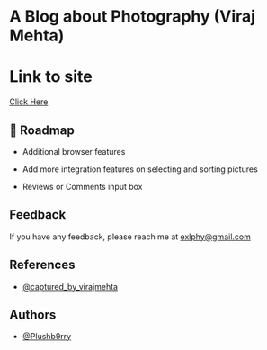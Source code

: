# A Blog about Photography (Viraj Mehta)


# Link to site 

[Click Here]() 


## 🚀 Roadmap

- Additional browser features

- Add more integration features on selecting and sorting pictures  

- Reviews or Comments input box
 
  
## Feedback

If you have any feedback, please reach me at exlphy@gmail.com


## References

- [@captured_by_virajmehta](https://www.instagram.com/captured_by_virajmehta/?hl=en)



## Authors

- [@Plushb9rry](https://github.com/Plushb9rry)
